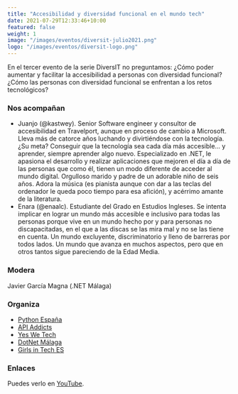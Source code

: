 ```yaml
---
title: "Accesibilidad y diversidad funcional en el mundo tech"
date: 2021-07-29T12:33:46+10:00
featured: false
weight: 1
image: "/images/eventos/diversit-julio2021.png"
logo: "/images/eventos/diversit-logo.png"
---
```


En el tercer evento de la serie DiversIT no preguntamos: ¿Cómo poder aumentar y facilitar la accesibilidad a personas con diversidad funcional? ¿Cómo las personas con diversidad funcional se enfrentan a los retos tecnológicos?

### Nos acompañan
- Juanjo (@kastwey). Senior Software engineer y consultor de accesibilidad en Travelport, aunque en proceso de cambio a Microsoft. Lleva más de catorce años luchando y divirtiéndose con la tecnología. ¿Su meta? Conseguir que la tecnología sea cada día más accesible... y aprender, siempre aprender algo nuevo. Especializado en .NET, le apasiona el desarrollo y realizar aplicaciones que mejoren el día a día de las personas que como él, tienen un modo diferente de acceder al mundo digital. Orgulloso marido y padre de un adorable niño de seis años. Adora la música (es pianista aunque con dar a las teclas del ordenador le queda poco tiempo para esa afición), y acérrimo amante de la literatura.
- Enara (@enaalc). Estudiante del Grado en Estudios Ingleses. Se intenta implicar en lograr un mundo más accesible e inclusivo para todas las personas porque vive en un mundo hecho por y para personas no discapacitadas, en el que a las discas se las mira mal y no se las tiene en cuenta. Un mundo excluyente, discriminatorio y lleno de barreras por todos lados. Un mundo que avanza en muchos aspectos, pero que en otros tantos sigue pareciendo de la Edad Media.

### Modera
Javier García Magna (.NET Málaga)

### Organiza
- [Python España](https://www.es.python.org/)
- [API Addicts](https://apiaddicts.org/en_GB/) 
- [Yes We Tech](https://yeswetech.org/)
- [DotNet Málaga](https://dotnetmalaga.es/) 
- [Girls in Tech ES](https://spain.girlsintech.org/)

### Enlaces
Puedes verlo en [YouTube](https://www.youtube.com/watch?v=l0ioWVMB35c).